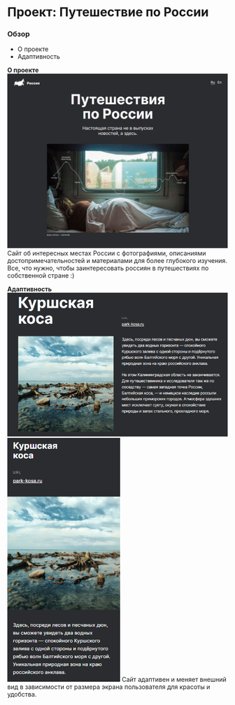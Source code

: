 # Проект: Путешествие по России

### Обзор
* О проекте
* Адаптивность

**О проекте**
![Хедер и первый блок](https://github.com/poly-nomial/russian-travel/blob/1ddf98f9af9f27bcac4a5580da48d934998b90cb/images/screenshots/main-screen.png?raw=true)
Сайт об интересных местах России с фотографиями, описаниями достопримечательностей и материалами для более глубокого изучения. Все, что нужно, чтобы заинтересовать россиян в путешествиях по собственной стране :)

**Адаптивность**
![Сайт на мониторе](https://github.com/poly-nomial/russian-travel/blob/1ddf98f9af9f27bcac4a5580da48d934998b90cb/images/screenshots/adaptivity-wide.png?raw=true)
![Сайт на мобильном устройстве](https://github.com/poly-nomial/russian-travel/blob/1ddf98f9af9f27bcac4a5580da48d934998b90cb/images/screenshots/adaptivity-narrow.png?raw=true)
Сайт адаптивен и меняет внешний вид в зависимости от размера экрана пользователя для красоты и удобства.